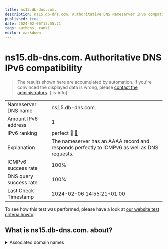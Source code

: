 ```yaml
---
title: ns15.db-dns.com.
description: ns15.db-dns.com. Authoritative DNS Nameserver IPv6 compatibility
published: true
date: 2024-02-06T13:55:21
tags: authdns, rank1
editor: markdown
---
```


# ns15.db-dns.com. Authoritative DNS IPv6 compatibility

> The results shown here are accumulated by automation. If you're convinced the displayed data is wrong, please [contact the administrators](/howto/chat). 
{.is-info}




|   |   |
| - | - |
| Nameserver DNS name | ns15.db-dns.com.
| Amount IPv6 address | 1
| IPv6 ranking | perfect :1st_place_medal: [🔗](/howto/ranking) |
| Explanation | The nameserver has an AAAA record and responds perfectly to ICMPv6 as well as DNS requests. |
| ICMPv6 success rate | 100%|
| DNS query success rate | 100% |
| Last Check Timestamp | 2024-02-06 14:55:21+01:00 |

To see how this test was performed, please have a look at [our website test criteria howto](/howto/testcriteria/authdns)!


## What is ns15.db-dns.com. about?






<details>
<summary>Associated domain names</summary>

deutschebank.de

www.deutsche-bank.de

</details>
